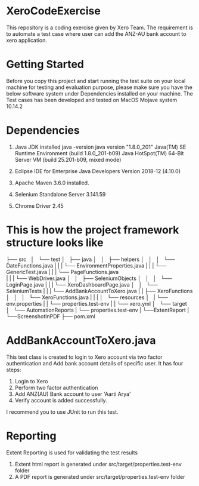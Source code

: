 # XeroCodeExercise
This repository is a coding exercise given by Xero Team. The requirement is to automate a test case where user can add the ANZ-AU bank account to xero application.

Getting Started
========================================================================
Before you copy this project and start running the test suite on your local machine for testing and evaluation purpose, please make sure you have the below software system under Dependencies installed on your machine. The Test cases has been developed and tested on MacOS Mojave system 10.14.2

Dependencies
=======================================================================

1. Java JDK installed
     java -version
   java version "1.8.0_201"
   Java(TM) SE Runtime Environment (build 1.8.0_201-b09)
   Java HotSpot(TM) 64-Bit Server VM (build 25.201-b09, mixed mode)
    
2. Eclipse IDE for Enterprise Java Developers
    Version 2018-12 (4.10.0)

3. Apache Maven 3.6.0 installed.

4. Selenium Standalone Server 3.141.59

5. Chrome Driver 2.45

This is how the project framework structure looks like
========================================================================

├── src   
│   └── test
│       ├── java
│       │   ├── helpers
│       │   │   └── DateFunctions.java
|       |   |   └── EnvironmentProperties.java
|       |   |   └── GenericTest.java
|       |   |   └── PageFunctions.java  
|       |   |   └── WebDriver.java
│       │   ├── SeleniumObjects
│       │   │   └── LoginPage.java
|       |   |   └── XeroDashboardPage.java
│       │   └── SeleniumTests
|       |   |    └── AddBankAccountToXero.java
|       |   ├── XeroFunctions
│       │   │   └── XeroFunctions.java
|       |   | 
│       └── resources
│       |    └── env.properties
|       |    └── properties.test-env
|       |    └── xero.yml
│       └── target
│              └── AutomationReports
|              └── properties.test-env
|                    └──ExtentReport
|                    └──ScreenshotInPDF
├── pom.xml

AddBankAccountToXero.java
=====================================================================

This test class is created to login to Xero account via two factor authentication and Add bank account details of specific user.
It has four steps:
1. Login to Xero
2. Perform two factor authentication
3. Add ANZ(AU) Bank account to user 'Aarti Arya'
4. Verify account is added successfully.

I recommend you to use JUnit to run this test.

Reporting
=====================================================================

Extent Reporting is used for validating the test results
1. Extent html report is generated under src/target/properties.test-env folder
2. A PDF report is generated under src/target/properties.test-env folder
